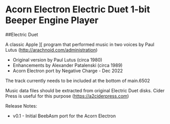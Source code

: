 # Acorn Electron Electric Duet 1-bit Beeper Engine Player

##Electric Duet

A classic Apple ][ program that performed music in two voices by Paul Lutus (http://arachnoid.com/administration)

- Original version by Paul Lutus (circa 1980)
- Enhancements by Alexander Patalenski (circa 1989)
- Acorn Electron port by Negative Charge - Dec 2022

The track currently needs to be included at the bottom of main.6502

Music data files should be extracted from original Electric Duet disks. Cider Press is useful for this purpose (https://a2ciderpress.com)

Release Notes:

- v0.1 - Initial BeebAsm port for the Acorn Electron